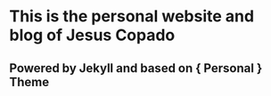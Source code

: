 # This is the personal website and blog of Jesus Copado
## Powered by Jekyll and based on { Personal } Theme
